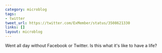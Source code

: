 ```yaml
---
category: microblog
tags:
- twitter
tweet_url: https://twitter.com/ExMember/status/3508621330
links: []
layout: microblog
---
```

Went all day without Facebook or Twitter. Is this what it's like to have a life?
